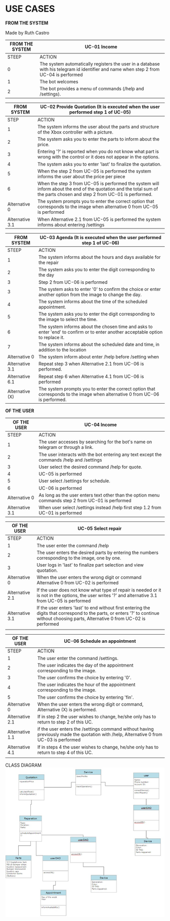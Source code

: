 





# **USE CASES** 

**FROM THE SYSTEM**

Made by Ruth Castro

| FROM THE SYSTEM | UC-01 Income                                                 |
| --------------- | ------------------------------------------------------------ |
| STEEP           | ACTION                                                       |
| 0               | The system automatically registers the user in a database with his telegram id identifier and name when step 2 from UC-04 is performed |
| 1               | The bot welcomes                                             |
| 2               | The bot provides a menu of commands (/help and /settings).   |



| FROM SYSTEM     | UC-02 Provide Quotation (It is executed when the user performed step 1 of UC-05) |
| --------------- | ------------------------------------------------------------ |
| STEP            | ACTION                                                       |
| 1               | The system informs the user about the parts and structure of the Xbox controller with a picture. |
| 2               | The system asks you to enter the parts to inform about the price. |
| 3               | Entering '?' is reported when you do not know what part is wrong with the control or it does not appear in the options. |
| 4               | The system asks you to enter 'last' to finalize the quotation. |
| 5               | When the step 2 from UC-05 is performed the system informs the user about the price per piece |
| 6               | When the step 3 from UC-05 is performed the system will inform about the end of the quotation and the total sum of the parts chosen and step 2 from UC-01 is performed. |
| Alternative 0   | The system prompts you to enter the correct option that corresponds to the image when alternative 0 from UC-05 is performed |
| Alternative 3.1 | When Alternative 2.1 from UC-05 is performed the system informs about entering /settings |

| FROM SYSTEM     | UC-03 Agenda (It is executed when the user performed step 1 of UC-06) |
| --------------- | ------------------------------------------------------------ |
| STEEP           | ACTION                                                       |
| 1               | The system informs about the hours and days available for the repair |
| 2               | The system asks you to enter the digit corresponding to the day |
| 3               | Step 2 from UC-06 is performed                               |
| 3               | The system asks to enter '0' to confirm the choice or enter another option from the image to change the day. |
| 4               | The system informs about the time of the scheduled appointment. |
| 5               | The system asks you to enter the digit corresponding to the image to select the time. |
| 6               | The system informs about the chosen time and asks to enter 'end' to confirm or to enter another acceptable option to replace it. |
| 7               | The system informs about the scheduled date and time, in addition to the location |
| Alternative 0   | The system inform about enter /help before /setting when     |
| Alternative 3.1 | Repeat step 3 when Alternative 2.1 from UC-06 is performed.  |
| Alternative 6.1 | Repeat step 6 when Alternative 4.1 from UC-06 is performed   |
| Alternative (X) | The system prompts you to enter the correct option that corresponds to the image when alternative 0 from UC-06 is performed. |

 



**OF THE USER**

| OF THE USER     | UC-04 Income                                                 |
| --------------- | ------------------------------------------------------------ |
| STEEP           | ACTION                                                       |
| 1               | The user accesses by searching for the bot's name on telegram or through a link. |
| 2               | The user interacts with the bot entering any text except the commands /help and /settings |
| 3               | User select the desired command /help for quote.             |
| 4               | UC-05 is performed                                           |
| 5               | User select /settings for schedule.                          |
| 6               | UC-06 is performed                                           |
| Alternative 0   | As long as the user enters text other than the option menu commands step 2 from UC-01 is performed |
| Alternative 3.1 | When user select /settings instead /help first step 1.2 from UC-01 is performed |

| OF THE USER     | UC-05  Select repair                                         |
| --------------- | ------------------------------------------------------------ |
| STEEP           | ACTION                                                       |
| 1               | The user enter the command /help                             |
| 2               | The user enters the desired parts by entering the numbers corresponding to the image, one by one. |
| 3               | User logs in 'last' to finalize part selection and view quotation. |
| Alternative 0   | When the user enters the wrong digit or command Alternative 0 from UC-02 is performed |
| Alternative 2.1 | If the user does not know what type of repair is needed or it is not in the options, the user writes '?' and alternative 3.1 from UC-05 is performed |
| Alternative 3.1 | If the user enters 'last' to end without first entering the digits that correspond to the parts, or enters '?' to continue without choosing parts, Alternative 0 from UC-02 is performed |
|                 |                                                              |

| OF THE USER        | UC-06  Schedule an appointment                               |
| ------------------ | ------------------------------------------------------------ |
| STEEP              | ACTION                                                       |
| 1                  | The user  enter the command /settings.                       |
| 2                  | The user indicates the day of the appointment corresponding to the image. |
| 3                  | The user confirms the choice by entering '0'.                |
| 4                  | The user indicates the hour of the appointment corresponding to the image. |
| 5                  | The user confirms the choice by entering 'fin'.              |
| Alternative 0      | When the user enters the wrong digit or command, Alternative (X) is performed. |
| Alternative 2.1    | If in step 2  the user wishes to change, he/she only has to return to step 2 of this UC. |
| Alternative    1.1 | if the user enters the /settings command without having previously made the quotation with /help, Alternative 0 from UC-03 is performed |
| Alternative 4.1    | If in steps 4 the user wishes to change, he/she only has to return to step 4 of this UC. |
|                    |                                                              |

 CLASS DIAGRAM
 ![CLASS DIAGRAM](./diagram_class.jpeg)

